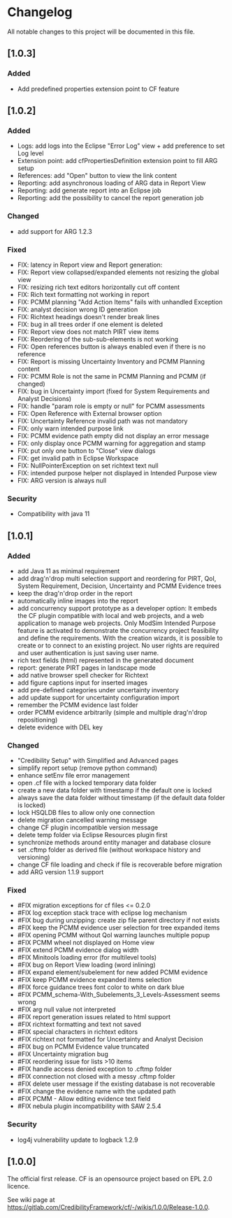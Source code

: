# Changelog
All notable changes to this project will be documented in this file.

## [1.0.3]

### Added
- Add predefined properties extension point to CF feature


## [1.0.2]

### Added
- Logs: add logs into the Eclipse "Error Log" view + add preference to set Log level
- Extension point: add cfPropertiesDefinition extension point to fill ARG setup
- References: add "Open" button to view the link content
- Reporting: add asynchronous loading of ARG data in Report View
- Reporting: add generate report into an Eclipse job
- Reporting: add the possibility to cancel the report generation job

### Changed
- add support for ARG 1.2.3

### Fixed
- FIX: latency in Report view and Report generation:
- FIX: Report view collapsed/expanded elements not resizing the global view
- FIX: resizing rich text editors horizontally cut off content
- FIX: Rich text formatting not working in report
- FIX: PCMM planning "Add Action Items" fails with unhandled Exception
- FIX: analyst decision wrong ID generation
- FIX: Richtext headings doesn't render break lines 
- FIX: bug in all trees order if one element is deleted
- FIX: Report view does not match PIRT view items
- FIX: Reordering of the sub-sub-elements is not working
- FIX: Open references button is always enabled even if there is no reference
- FIX: Report is missing Uncertainty Inventory and PCMM Planning content
- FIX: PCMM Role is not the same in PCMM Planning and PCMM (if changed)
- FIX: bug in Uncertainty import (fixed for System Requirements and Analyst Decisions)
- FIX: handle "param role is empty or null" for PCMM assessments
- FIX: Open Reference with External browser option
- FIX: Uncertainty Reference invalid path was not mandatory
- FIX: only warn intended purpose link
- FIX: PCMM evidence path empty did not display an error message
- FIX: only display once PCMM warning for aggregation and stamp
- FIX: put only one button to "Close" view dialogs
- FIX: get invalid path in Eclipse Workspace
- FIX: NullPointerException on set richtext text null
- FIX: intended purpose helper not displayed in Intended Purpose view
- FIX: ARG version is always null

### Security
- Compatibility with java 11


## [1.0.1]

### Added
- add Java 11 as minimal requirement
- add drag'n'drop multi selection support and reordering for PIRT, QoI, System Requirement, Decision, Uncertainty and PCMM Evidence trees
- keep the drag'n'drop order in the report
- automatically inline images into the report
- add concurrency support prototype as a developer option: 
It embeds the CF plugin compatible with local and web projects, and a web application to manage web projects.
Only ModSim Intended Purpose feature is activated to demonstrate the concurrency project feasibility and define the requirements.
With the creation wizards, it is possible to create or to connect to an existing project.
No user rights are required and user authentication is just saving user name.
- rich text fields (html) represented in the generated document
- report: generate PIRT pages in landscape mode
- add native browser spell checker for Richtext
- add figure captions input for inserted images
- add pre-defined categories under uncertainty inventory
- add update support for uncertainty configuration import
- remember the PCMM evidence last folder
- order PCMM evidence arbitrarily (simple and multiple drag'n'drop repositioning)
- delete evidence with DEL key

### Changed
- "Credibility Setup" with Simplified and Advanced pages
- simplify report setup (remove python command)
- enhance setEnv file error management
- open .cf file with a locked temporary data folder
- create a new data folder with timestamp if the default one is locked
- always save the data folder without timestamp (if the default data folder is locked)
- lock HSQLDB files to allow only one connection
- delete migration cancelled warning message
- change CF plugin incompatible version message
- delete temp folder via Eclipse Resources plugin first
- synchronize methods around entity manager and database closure
- set .cftmp folder as derived file (without workspace history and versioning)
- change CF file loading and check if file is recoverable before migration
- add ARG version 1.1.9 support 

### Fixed
- #FIX migration exceptions for cf files <= 0.2.0
- #FIX log exception stack trace with eclipse log mechanism
- #FIX bug during unzipping: create zip file parent directory if not exists
- #FIX keep the PCMM evidence user selection for tree expanded items
- #FIX opening PCMM without QoI warning launches multiple popup
- #FIX PCMM wheel not displayed on Home view
- #FIX extend PCMM evidence dialog width
- #FIX Minitools loading error (for multilevel tools)
- #FIX bug on Report View loading (word inlining)
- #FIX expand element/subelement for new added PCMM evidence
- #FIX keep PCMM evidence expanded items selection
- #FIX force guidance trees font color to white on dark blue
- #FIX PCMM_schema-With_Subelements_3_Levels-Assessment seems wrong
- #FIX arg null value not interpreted
- #FIX report generation issues related to html support
- #FIX richtext formatting and text not saved
- #FIX special characters in richtext editors
- #FIX richtext not formatted for Uncertainty and Analyst Decision
- #FIX bug on PCMM Evidence value truncated
- #FIX Uncertainty migration bug
- #FIX reordering issue for lists >10 items
- #FIX handle access denied exception to .cftmp folder
- #FIX connection not closed with a messy .cftmp folder
- #FIX delete user message if the existing database is not recoverable
- #FIX change the evidence name with the updated path
- #FIX PCMM - Allow editing evidence text field
- #FIX nebula plugin incompatibility with SAW 2.5.4

### Security
- log4j vulnerability update to logback 1.2.9


## [1.0.0]
The official first release. CF is an opensource project based on EPL 2.0 licence.

See wiki page at https://gitlab.com/CredibilityFramework/cf/-/wikis/1.0.0/Release-1.0.0.
